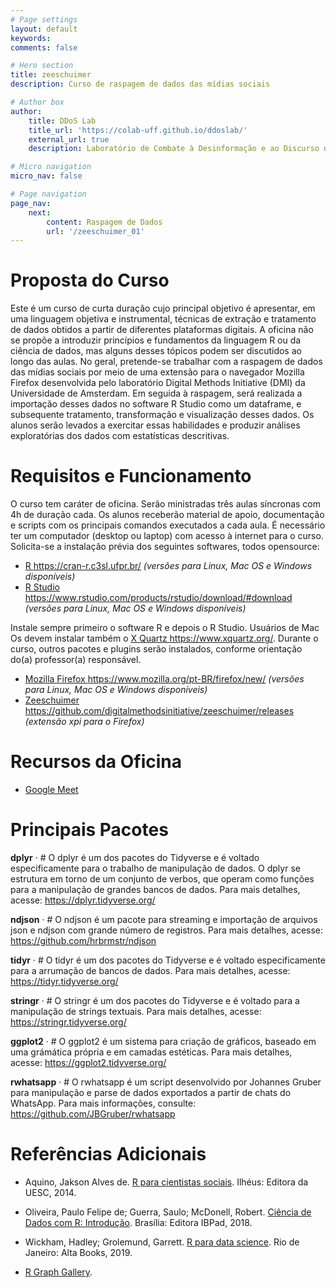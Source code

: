 ```yaml
---
# Page settings
layout: default
keywords:
comments: false

# Hero section
title: zeeschuimer
description: Curso de raspagem de dados das mídias sociais

# Author box
author:
    title: DDoS Lab
    title_url: 'https://colab-uff.github.io/ddoslab/'
    external_url: true
    description: Laboratório de Combate à Desinformação e ao Discurso de Ódio em Sistemas de Comunicação em Rede

# Micro navigation
micro_nav: false

# Page navigation
page_nav:
    next:
        content: Raspagem de Dados
        url: '/zeeschuimer_01'
---
```


# Proposta do Curso

Este é um curso de curta duração cujo principal objetivo é apresentar, em uma linguagem objetiva e instrumental, técnicas de extração e tratamento de dados obtidos a partir de diferentes plataformas digitais. A oficina não se propõe a introduzir princípios e fundamentos da linguagem R ou da ciência de dados, mas alguns desses tópicos podem ser discutidos ao longo das aulas. No geral, pretende-se trabalhar com a raspagem de dados das mídias sociais por meio de uma extensão para o navegador Mozilla Firefox desenvolvida pelo laboratório Digital Methods Initiative (DMI) da Universidade de Amsterdam. Em seguida à raspagem, será realizada a importação desses dados no software R Studio como um dataframe, e subsequente tratamento, transformação e visualização desses dados. Os alunos serão levados a exercitar essas habilidades e produzir análises exploratórias dos dados com estatísticas descritivas.


# Requisitos e Funcionamento

O curso tem caráter de oficina. Serão ministradas três aulas síncronas com 4h de duração cada. Os alunos receberão material de apoio, documentação e scripts com os principais comandos executados a cada aula. É necessário ter um computador (desktop ou laptop) com acesso à internet para o curso. Solicita-se a instalação prévia dos seguintes softwares, todos opensource:

* [R <https://cran-r.c3sl.ufpr.br/>](https://cran-r.c3sl.ufpr.br/) *(versões para Linux, Mac OS e Windows disponíveis)* 
* [R Studio <https://www.rstudio.com/products/rstudio/download/#download>](https://www.rstudio.com/products/rstudio/download/#download) *(versões para Linux, Mac OS e Windows disponíveis)*

Instale sempre primeiro o software R e depois o R Studio. Usuários de Mac Os devem instalar também o [X Quartz <https://www.xquartz.org/>](https://www.xquartz.org/). Durante o curso, outros pacotes e plugins serão instalados, conforme orientação do(a) professor(a) responsável.

* [Mozilla Firefox <https://www.mozilla.org/pt-BR/firefox/new/>](https://www.mozilla.org/pt-BR/firefox/new/) *(versões para Linux, Mac OS e Windows disponíveis)*
* [Zeeschuimer <https://github.com/digitalmethodsinitiative/zeeschuimer/releases>](https://github.com/digitalmethodsinitiative/zeeschuimer/releases) *(extensão xpi para o Firefox)*


# Recursos da Oficina

* [Google Meet](https://meet.google.com/bmo-xzwz-ybc)


# Principais Pacotes

**dplyr** &middot; # O dplyr é um dos pacotes do Tidyverse e é voltado especificamente para o trabalho de manipulação de dados. O dplyr se estrutura em torno de um conjunto de verbos, que operam como funções para a manipulação de grandes bancos de dados. Para mais detalhes, acesse: https://dplyr.tidyverse.org/

**ndjson** &middot; # O ndjson é um pacote para streaming e importação de arquivos json e ndjson com grande número de registros. Para mais detalhes, acesse: https://github.com/hrbrmstr/ndjson

**tidyr** &middot; # O tidyr é um dos pacotes do Tidyverse e é voltado especificamente para a arrumação de bancos de dados. Para mais detalhes, acesse: https://tidyr.tidyverse.org/

**stringr** &middot; # O stringr é um dos pacotes do Tidyverse e é voltado para a manipulação de strings textuais. Para mais detalhes, acesse: https://stringr.tidyverse.org/

**ggplot2** &middot; # O ggplot2 é um sistema para criação de gráficos, baseado em uma grámática própria e em camadas estéticas. Para mais detalhes, acesse: https://ggplot2.tidyverse.org/

**rwhatsapp** &middot; # O rwhatsapp é um script desenvolvido por Johannes Gruber para manipulação e parse de dados exportados a partir de chats do WhatsApp. Para mais informações, consulte: https://github.com/JBGruber/rwhatsapp


# Referências Adicionais

* Aquino, Jakson Alves de. [R para cientistas sociais](http://www.uesc.br/editora/livrosdigitais_20140513/r_cientistas.pdf). Ilhéus: Editora da UESC, 2014.

* Oliveira, Paulo Felipe de; Guerra, Saulo; McDonell, Robert. [Ciência de Dados com R: Introdução](https://ibpad.com.br/publicacoes/ciencia-de-dados-com-r-introducao/). Brasília: Editora IBPad, 2018.

* Wickham, Hadley; Grolemund, Garrett. [R para data science](https://r4ds.had.co.nz/). Rio de Janeiro: Alta Books, 2019.

* [R Graph Gallery](https://www.r-graph-gallery.com/).

